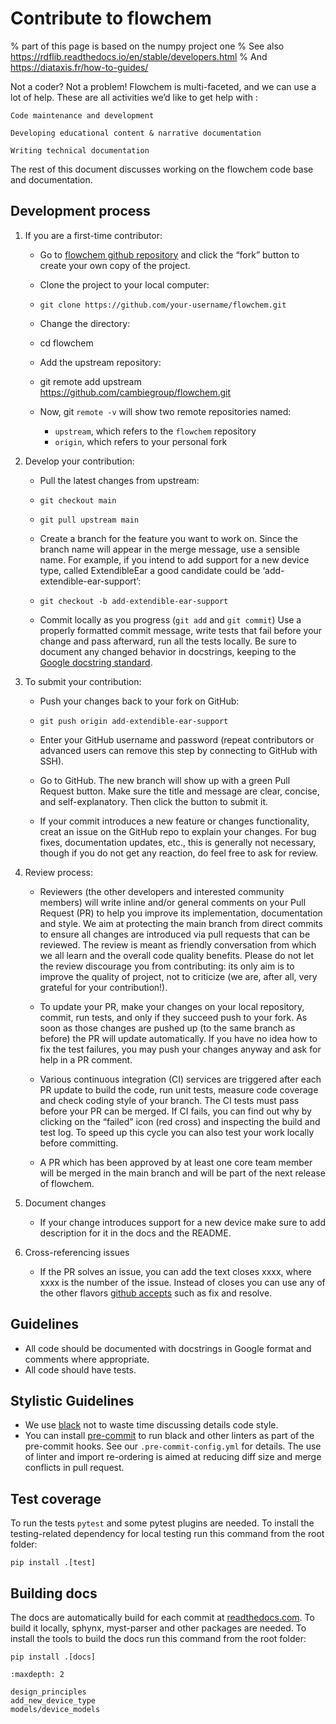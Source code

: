 # Contribute to flowchem
% part of this page is based on the numpy project one
% See also https://rdflib.readthedocs.io/en/stable/developers.html
% And https://diataxis.fr/how-to-guides/

Not a coder? Not a problem! Flowchem is multi-faceted, and we can use a lot of help.
These are all activities we’d like to get help with :

    Code maintenance and development

    Developing educational content & narrative documentation

    Writing technical documentation

The rest of this document discusses working on the flowchem code base and documentation.

## Development process
1. If you are a first-time contributor:

   * Go to [flowchem github repository](https://github.com/cambiegroup/flowchem) and click the “fork” button to create your own copy of the project.

   * Clone the project to your local computer:

   * `git clone https://github.com/your-username/flowchem.git`

   * Change the directory:

   * cd flowchem

   * Add the upstream repository:

   * git remote add upstream https://github.com/cambiegroup/flowchem.git

   * Now, git `remote -v` will show two remote repositories named:
     * `upstream`, which refers to the `flowchem` repository
     * `origin`, which refers to your personal fork

2. Develop your contribution:

   * Pull the latest changes from upstream:

   * `git checkout main`
   * `git pull upstream main`

   * Create a branch for the feature you want to work on. Since the branch name will appear in the merge message, use a sensible name. For example, if you intend to add support for a new device type, called ExtendibleEar a good candidate could be ‘add-extendible-ear-support’:

   * `git checkout -b add-extendible-ear-support`

   * Commit locally as you progress (`git add` and `git commit`) Use a properly formatted commit message, write tests that fail before your change and pass afterward, run all the tests locally. Be sure to document any changed behavior in docstrings, keeping to the [Google docstring standard](https://sphinxcontrib-napoleon.readthedocs.io/en/latest/example_google.html).

3. To submit your contribution:

   * Push your changes back to your fork on GitHub:

   * `git push origin add-extendible-ear-support`

   * Enter your GitHub username and password (repeat contributors or advanced users can remove this step by connecting to GitHub with SSH).

   * Go to GitHub. The new branch will show up with a green Pull Request button. Make sure the title and message are clear, concise, and self-explanatory. Then click the button to submit it.

   * If your commit introduces a new feature or changes functionality, creat an issue on the GitHub repo to explain your changes. For bug fixes, documentation updates, etc., this is generally not necessary, though if you do not get any reaction, do feel free to ask for review.

4. Review process:

   * Reviewers (the other developers and interested community members) will write inline and/or general comments on your Pull Request (PR) to help you improve its implementation, documentation and style. We aim at protecting the main branch from direct commits to ensure all changes are introduced via pull requests that can be reviewed. The review is meant as friendly conversation from which we all learn and the overall code quality benefits. Please do not let the review discourage you from contributing: its only aim is to improve the quality of project, not to criticize (we are, after all, very grateful for your contribution!).

   * To update your PR, make your changes on your local repository, commit, run tests, and only if they succeed push to your fork. As soon as those changes are pushed up (to the same branch as before) the PR will update automatically. If you have no idea how to fix the test failures, you may push your changes anyway and ask for help in a PR comment.

   * Various continuous integration (CI) services are triggered after each PR update to build the code, run unit tests, measure code coverage and check coding style of your branch. The CI tests must pass before your PR can be merged. If CI fails, you can find out why by clicking on the “failed” icon (red cross) and inspecting the build and test log. To speed up this cycle you can also test your work locally before committing.

   * A PR which has been approved by at least one core team member will be merged in the main branch and will be part of the next release of flowchem.

5. Document changes

   * If your change introduces support for a new device make sure to add description for it in the docs and the README.

6. Cross-referencing issues

   * If the PR solves an issue, you can add the text closes xxxx, where xxxx is the number of the issue. Instead of closes you can use any of the other flavors [github accepts](https://help.github.com/en/articles/closing-issues-using-keywords) such as fix and resolve.

## Guidelines

* All code should be documented with docstrings in Google format and comments where appropriate.
* All code should have tests.

## Stylistic Guidelines

* We use [black](https://github.com/psf/black) not to waste time discussing details code style.
* You can install [pre-commit](https://pre-commit.com/) to run black and other linters as part of the pre-commit hooks. See our `.pre-commit-config.yml` for details. The use of linter and import re-ordering is aimed at reducing diff size and merge conflicts in pull request.

## Test coverage
To run the tests `pytest` and some pytest plugins are needed. To install the testing-related dependency for local testing run this command from the root folder:
```shell
pip install .[test]
```

## Building docs
The docs are automatically build for each commit at [readthedocs.com](https://readthedocs.org/projects/flowchem/).
To build it locally, sphynx, myst-parser and other packages are needed. To install the tools to build the docs run this command from the root folder:
```shell
pip install .[docs]
```


```{toctree}
:maxdepth: 2

design_principles
add_new_device_type
models/device_models

```
